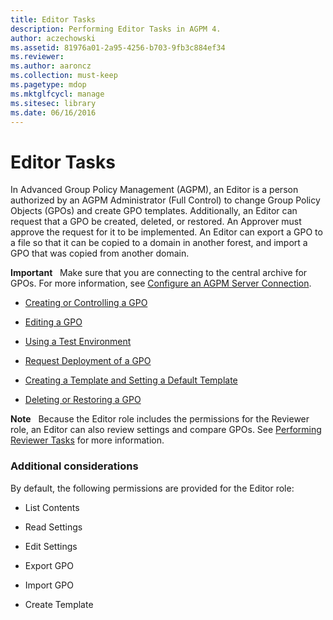 ```yaml
---
title: Editor Tasks
description: Performing Editor Tasks in AGPM 4.
author: aczechowski
ms.assetid: 81976a01-2a95-4256-b703-9fb3c884ef34
ms.reviewer:
ms.author: aaroncz
ms.collection: must-keep
ms.pagetype: mdop
ms.mktglfcycl: manage
ms.sitesec: library
ms.date: 06/16/2016
---
```



# Editor Tasks


In Advanced Group Policy Management (AGPM), an Editor is a person authorized by an AGPM Administrator (Full Control) to change Group Policy Objects (GPOs) and create GPO templates. Additionally, an Editor can request that a GPO be created, deleted, or restored. An Approver must approve the request for it to be implemented. An Editor can export a GPO to a file so that it can be copied to a domain in another forest, and import a GPO that was copied from another domain.

**Important**  
Make sure that you are connecting to the central archive for GPOs. For more information, see [Configure an AGPM Server Connection](configure-an-agpm-server-connection-agpm40.md).



-   [Creating or Controlling a GPO](creating-or-controlling-a-gpo-agpm40-ed.md)

-   [Editing a GPO](editing-a-gpo-agpm40.md)

-   [Using a Test Environment](using-a-test-environment.md)

-   [Request Deployment of a GPO](request-deployment-of-a-gpo-agpm40.md)

-   [Creating a Template and Setting a Default Template](creating-a-template-and-setting-a-default-template-agpm40.md)

-   [Deleting or Restoring a GPO](deleting-or-restoring-a-gpo-agpm40.md)

**Note**  
Because the Editor role includes the permissions for the Reviewer role, an Editor can also review settings and compare GPOs. See [Performing Reviewer Tasks](performing-reviewer-tasks-agpm40.md) for more information.



### Additional considerations

By default, the following permissions are provided for the Editor role:

-   List Contents

-   Read Settings

-   Edit Settings

-   Export GPO

-   Import GPO

-   Create Template









